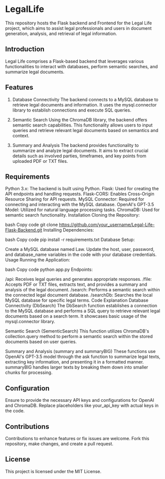 # LegalLife
This repository hosts the Flask backend and Frontend for the Legal Life project, which aims to assist legal professionals and users in document generation, analysis, and retrieval of legal information.

## Introduction
Legal Life comprises a Flask-based backend that leverages various functionalities to interact with databases, perform semantic searches, and summarize legal documents.

## Features
1. Database Connectivity
The backend connects to a MySQL database to retrieve legal documents and information. It uses the mysql.connector library to establish connections and execute SQL queries.

2. Semantic Search
Using the ChromaDB library, the backend offers semantic search capabilities. This functionality allows users to input queries and retrieve relevant legal documents based on semantics and context.

3. Summary and Analysis
The backend provides functionality to summarize and analyze legal documents. It aims to extract crucial details such as involved parties, timeframes, and key points from uploaded PDF or TXT files.

## Requirements
Python 3.x: The backend is built using Python.
Flask: Used for creating the API endpoints and handling requests.
Flask-CORS: Enables Cross-Origin Resource Sharing for API requests.
MySQL Connector: Required for connecting and interacting with the MySQL database.
OpenAI's GPT-3.5 Model: Utilized for natural language processing tasks.
ChromaDB: Used for semantic search functionality.
Installation
Cloning the Repository:

bash
Copy code
git clone https://github.com/your_username/Legal-Life-Flask-Backend.git
Installing Dependencies:

bash
Copy code
pip install -r requirements.txt
Database Setup:

Create a MySQL database named Law.
Update the host, user, password, and database_name variables in the code with your database credentials.
Usage
Running the Application:

bash
Copy code
python app.py
Endpoints:

/api: Receives legal queries and generates appropriate responses.
/file: Accepts PDF or TXT files, extracts text, and provides a summary and analysis of the legal document.
/search: Performs a semantic search within the connected legal document database.
/searchDb: Searches the local MySQL database for specific legal terms.
Code Explanation
Database Connectivity (DbSearch)
The DbSearch function establishes a connection to the MySQL database and performs a SQL query to retrieve relevant legal documents based on a search term. It showcases basic usage of the mysql.connector library.

Semantic Search (SementicSearch)
This function utilizes ChromaDB's collection.query method to perform a semantic search within the stored documents based on user queries.

Summary and Analysis (summary and summaryBIG)
These functions use OpenAI's GPT-3.5 model through the ask function to summarize legal texts, extracting key information, and presenting it in a formatted manner. summaryBIG handles larger texts by breaking them down into smaller chunks for processing.

## Configuration
Ensure to provide the necessary API keys and configurations for OpenAI and ChromaDB. Replace placeholders like your_api_key with actual keys in the code.

## Contributions
Contributions to enhance features or fix issues are welcome. Fork this repository, make changes, and create a pull request.

## License
This project is licensed under the MIT License.

